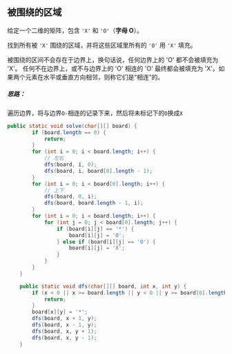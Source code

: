 ## 被围绕的区域

给定一个二维的矩阵，包含 `'X'` 和 `'O'`（**字母 O**）。

找到所有被 `'X'` 围绕的区域，并将这些区域里所有的 `'O'` 用 `'X'` 填充。

被围绕的区间不会存在于边界上，换句话说，任何边界上的 'O' 都不会被填充为 'X'。 任何不在边界上，或不与边界上的 'O' 相连的 'O' 最终都会被填充为 'X'。如果两个元素在水平或垂直方向相邻，则称它们是“相连”的。



##### 思路：

遍历边界，将与边界`O·`相连的记录下来，然后将未标记下的`O`换成`X`

```java
public static void solve(char[][] board) {
        if (board.length == 0) {
            return;
        }
        for (int i = 0; i < board.length; i++) {
            // 左右
            dfs(board, i, 0);
            dfs(board, i, board[0].length - 1);
        }
        for (int i = 0; i < board[0].length; i++) {
            // 上下
            dfs(board, 0, i);
            dfs(board, board.length - 1, i);
        }
        for (int i = 0; i < board.length; i++) {
            for (int j = 0; j < board[0].length; j++) {
                if (board[i][j] == '*') {
                    board[i][j] = 'O';
                } else if (board[i][j] == 'O') {
                    board[i][j] = 'X';
                }
            }
        }
    }

    public static void dfs(char[][] board, int x, int y) {
        if (x < 0 || x >= board.length || y < 0 || y >= board[0].length || board[x][y] != 'O') {
            return;
        }
        board[x][y] = '*';
        dfs(board, x + 1, y);
        dfs(board, x - 1, y);
        dfs(board, x, y + 1);
        dfs(board, x, y - 1);
    }
```

